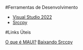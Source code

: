 ﻿#Ferramentas de Desenvolvimento
- [Visual Studio 2022](https://visualstudio.microsoft.com/pt-br/downloads/)
- [Srccpy](https://github.com/Genymobile/scrcpy)


#Links Úteis

[O que é MAUI?](https://learn.microsoft.com/pt-br/dotnet/maui/what-is-maui)
[Baixando Srccpy](https://github.com/Genymobile/scrcpy/blob/master/doc/windows.md)